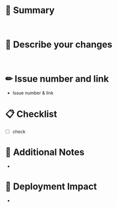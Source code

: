 # 📢 Summary

</br>

# 📑 Describe your changes

</br>

# ✏ Issue number and link

- Issue number & link
  </br>

# 📋 Checklist

- [ ] check
      </br>

# 📝 Additional Notes

- </br>

# 🚦 Deployment Impact

-

